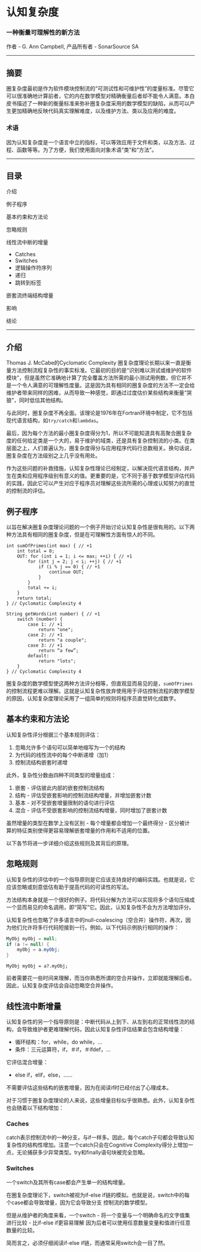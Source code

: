 # 认知复杂度

### 一种衡量可理解性的新方法

作者 - G. Ann Campbell,
产品所有者 - SonarSource SA

------

## 摘要

圈复杂度最初是作为软件模块控制流的“可测试性和可维护性”的度量标准。尽管它可以很准确地计算前者，它的内在数学模型对精确衡量后者却不能令人满意。本白皮书描述了一种新的衡量标准来弥补圈复杂度采用的数学模型的缺陷，从而可以产生更加精确地反映代码真实理解难度，以及维护方法、类以及应用的难度。

### 术语

因为认知复杂度是一个语言中立的指标，可以等效应用于文件和类，以及方法、过程、函数等等。为了方便，我们使用面向对象术语“类”和“方法”。

------

## 目录

介绍

例子程序

基本约束和方法论

忽略规则

线性流中断的增量

* Catches
* Switches
* 逻辑操作符序列
* 递归
* 跳转到标签

嵌套流终端结构增量

影响

结论

------

## 介绍

Thomas J. McCabe的Cyclomatic Complexity 圈复杂度理论长期以来一直是衡量方法控制流程复杂性的事实标准。它最初的目的是“识别难以测试或维护的软件模块”，但是虽然它准确地计算了完全覆盖方法所需的最小测试用例数，但它并不是一个令人满意的可理解性度量。这是因为具有相同的圈复杂度的方法不一定会给维护者带来同样的困难，从而导致一种感觉，即通过过度估价某些结构来衡量“哭狼”，同时低估其他结构。

与此同时，圈复杂度不再全面。该理论是1976年在Fortran环境中制定，它不包括现代语言结构，如`try/catch`和`lambdas`。

最后，因为每个方法的最小圈复杂度得分为1，所以不可能知道具有高聚合圈复杂度的任何给定类是一个大的，易于维护的域类，还是具有复杂控制流的小类。在类层面之上，人们普遍认为，圈复杂度得分与应用程序代码行总数相关。换句话说，圈复杂度在方法级别之上几乎没有用处。

作为这些问题的补救措施，认知复杂性理论已经制定，以解决现代语言结构，并产生在类和应用程序级别有意义的值。更重要的是，它不同于基于数学模型评估代码的实践，因此它可以产生对应于程序员对理解这些流所需的心理或认知努力的直觉的控制流的评估。

## 例子程序

以旨在解决圈复杂度理论问题的一个例子开始讨论认知复杂性是很有用的。以下两种方法具有相同的圈复杂度，但是在可理解性方面有惊人的不同。

````
int sumOfPrimes(int max) { // +1
 	int total = 0;
 	OUT: for (int i = 1; i <= max; ++i) { // +1
 		for (int j = 2; j < i; ++j) { // +1
 			if (i % j == 0) { // +1
 				continue OUT;
 			}
 		}
 		total += i;
 	}
 	return total;
} // Cyclomatic Complexity 4
````

````
String getWords(int number) { // +1
 	switch (number) {
 		case 1: // +1
 			return "one";
 		case 2: // +1
 			return "a couple";
 		case 3: // +1
 			return “a few”;
 		default:
 			return "lots";
 	}
} // Cyclomatic Complexity 4
````

圈复杂度的数学模型使这两种方法评分相等，但直观显而易见的是，`sumOfPrimes`的控制流程更难以理解。这就是认知复杂性放弃使用用于评估控制流程的数学模型的原因，认知复杂度理论采用了一组简单的规则将程序员直觉转化成数字。

## 基本约束和方法论

认知复杂性评分根据三个基本规则评估：

1. 忽略允许多个语句可以简单地缩写为一个的结构
2. 为代码的线性流中的每个中断递增（加1）
3. 控制流结构嵌套时递增

此外，复杂性分数由四种不同类型的增量组成：

1. 嵌套 - 评估彼此内部的嵌套控制流结构
2. 结构 - 评估受嵌套影响的控制流结构增量，并增加嵌套计数
3. 基本 - 对不受嵌套增量限制的语句进行评估
4. 混合 - 评估不受嵌套影响的控制流结构增量，同时增加了嵌套计数

虽然增量的类型在数学上没有区别 - 每个增量都会增加一个最终得分 - 区分被计算的特征类别使得更容易理解嵌套增量的作用和不适用的位置。

以下各节将进一步详细介绍这些规则及其背后的原理。

## 忽略规则

认知复杂性的评估中的一个指导原则是它应该支持良好的编码实践。也就是说，它应该忽略或刻意低估有助于提高代码的可读性的写法。

方法结构本身就是一个很好的例子。将代码分解为方法可以实现将多个语句压缩成一个显而易见的命名调用，即“简写”它。因此，认知复杂性不会为方法增加评分。

认知复杂性也忽略了许多语言中的null-coalescing（空合并）操作符，再次，因为他们允许将多行代码短接到一行。例如，以下代码示例执行相同的操作：

````java
MyObj myObj = null;
if (a != null) {
	myObj = a.myObj;
}
````

````
MyObj myObj = a?.myObj;
````

前者需要花一些时间来理解，而当你熟悉所谓的空合并操作，立即就能理解后者。因此，认知复杂度评估会自动忽略空合并操作。

## 线性流中断增量

认知复杂性的另一个指导原则是：中断代码从上到下、从左到右的正常线性流的结构，会导致维护者更难理解代码，因此认知复杂性评估结果会包含结构增量：

* 循环结构：for，while，do while，...
* 条件：三元运算符，if，＃if，＃ifdef，...

它评估混合增量：

* else if，elif，else，......

不需要评估这些结构的嵌套增量，因为在阅读if时已经付出了心理成本。

对于习惯于圈复杂度理论的人来说，这些增量目标似乎很熟悉。此外，认知复杂性也会随着以下结构增加：

### Caches

catch表示控制流中的一种分支，与if一样多。因此，每个catch子句都会导致认知复杂性的结构性增加。注意一个catch只会在Cognitive Complexity得分上增加一点，无论捕获多少异常类型。try和finally语句块被完全忽略。

### Switches

一个switch及其所有case都会产生单一的结构增量。

在圈复杂度理论下，switch被视为if-else if链的模拟。也就是说，switch中的每个case都会导致增量，因为它会导致分支
控制流的数学模型。

但是从维护者的角度来看，一个switch - 将一个变量与一个明确命名的文字值集进行比较 - 比if-else if更容易理解
因为后者可以使用任意数量变量和值进行任意数量的比较。

简而言之，必须仔细阅读if-else if链，而通常采用switch会一目了然。

